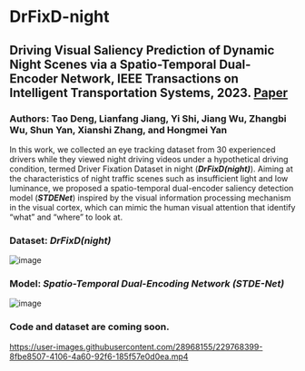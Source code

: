 # DrFixD-night

##  Driving Visual Saliency Prediction of Dynamic Night Scenes via a Spatio-Temporal Dual-Encoder Network, IEEE Transactions on Intelligent Transportation Systems, 2023. [Paper](https://doi.org/10.1109/TITS.2023.3323468)
### Authors: Tao Deng, Lianfang Jiang, Yi Shi, Jiang Wu, Zhangbi Wu, Shun Yan, Xianshi Zhang, and Hongmei Yan
In this work, we collected an eye tracking dataset from 30 experienced drivers while they viewed night driving videos under a hypothetical driving condition, termed Driver Fixation Dataset in night (***DrFixD(night)***). Aiming at the characteristics of night traffic scenes such as insufficient light and low luminance, we proposed a spatio-temporal dual-encoder saliency detection model (***STDENet***) inspired by the visual information processing mechanism in the visual cortex, which can mimic the human visual attention that identify “what” and “where” to look at.
### **Dataset**: ***DrFixD(night)***
![image](https://github.com/taodeng/DrFixD-night/assets/28968155/7e5de6de-1a17-4a2f-9178-34a857004e1c)

### **Model**: ***Spatio-Temporal Dual-Encoding Network (STDE-Net)***
![image](https://github.com/taodeng/DrFixD-night/assets/28968155/5272a7c9-138f-4ed9-af42-f9ee4ef8bb86)


### Code and dataset are coming soon.


https://user-images.githubusercontent.com/28968155/229768399-8fbe8507-4106-4a60-92f6-185f57e0d0ea.mp4


